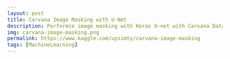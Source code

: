 ```yaml
---
layout: post
title: Carvana Image Masking with U-Net
description: Performce image masking with Keras U-net with Carvana Data
img: carvana-image-masking.png
permalink: https://www.kaggle.com/uysimty/carvana-image-masking
tags: [MachineLearning]
---
```

